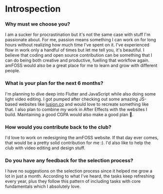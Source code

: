 # Introspection 
### Why must we choose you? 
I am a sucker for procrastination but it's not the same case with stuff I'm passionate about. For me, passion means something I can work on for long hours without realizing how much time I've spent on it. I've experienced flow in work only a handful of times but let me tell you, it's beautiful. I believe that coding and open source contribution can be something that I can do being both creative and productive, fuelling that workflow again. amFOSS would also be a great place for me to learn and grow with different people.

### What is your plan for the next 6 months?
I'm planning to dive deep into Flutter and JavaScript while also doing some light video editing. I got pumped after checking out some amazing JS-based websites like [lusion.co](https://lusion.co/) and would love to recreate something like that. I also plan to combine my work in After Effects with the websites I build. 
Maintaining a good CGPA would also make a good plan 🥲.

### How would you contribute back to the club? 
I'd love to work on redesigning the amFOSS website. If that day ever comes, that would be a pretty solid contribution for me :). I'd also like to help the club with video editing and design stuff.

### Do you have any feedback for the selection process?
I have no suggestions on the selection process since it helped me grow a lot in just a month. According to what I've heard, the tasks keep refreshing every year, plus they follow this pattern of including tasks with core fundamentals which I absolutely love. 